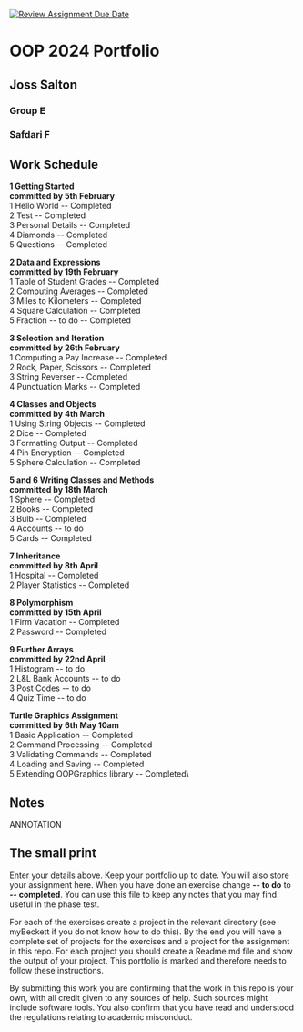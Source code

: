 [![Review Assignment Due Date](https://classroom.github.com/assets/deadline-readme-button-24ddc0f5d75046c5622901739e7c5dd533143b0c8e959d652212380cedb1ea36.svg)](https://classroom.github.com/a/mx4vd1Bo)

# OOP 2024 Portfolio
## Joss Salton
### Group E
### Safdari F



## Work Schedule
**1 Getting Started**\
**committed by 5th February**\
1 Hello World        -- Completed\
2 Test               -- Completed\
3 Personal Details   -- Completed\
4 Diamonds           -- Completed\
5 Questions          -- Completed

**2 Data and Expressions**\
**committed by 19th February**\
1 Table of Student Grades  -- Completed\
2 Computing Averages       -- Completed\
3 Miles to Kilometers      -- Completed\
4 Square Calculation       -- Completed\
5 Fraction -- to do        -- Completed

**3 Selection and Iteration**\
**committed by 26th February**\
1 Computing a Pay Increase   -- Completed\
2 Rock, Paper, Scissors      -- Completed\
3 String Reverser            -- Completed\
4 Punctuation Marks          -- Completed

**4 Classes and Objects**\
**committed by 4th March**\
1 Using String Objects     -- Completed\
2 Dice                     -- Completed\
3 Formatting Output        -- Completed\
4 Pin Encryption           -- Completed\
5 Sphere Calculation       -- Completed

**5 and 6 Writing Classes and Methods**\
**committed by 18th March**\
1 Sphere       -- Completed\
2 Books        -- Completed\
3 Bulb         -- Completed\
4 Accounts     -- to do\
5 Cards        -- Completed

**7 Inheritance**\
**committed by 8th April**\
1 Hospital            -- Completed\
2 Player Statistics   -- Completed

**8 Polymorphism**\
**committed by 15th April**\
1 Firm Vacation           -- Completed\
2 Password                -- Completed

**9 Further Arrays**\
**committed by 22nd April**\
1 Histogram             -- to do\
2 L&L Bank Accounts     -- to do\
3 Post Codes            -- to do\
4 Quiz Time             -- to do

**Turtle Graphics Assignment**\
**committed by 6th May 10am**\
1 Basic Application           -- Completed\
2 Command Processing          -- Completed\
3 Validating Commands        -- Completed\
4 Loading and Saving          -- Completed\
5 Extending OOPGraphics library    -- Completed\

## Notes
ANNOTATION

## The small print
Enter your details above. Keep your portfolio up to date. You will also store your assignment here.
When you have done an exercise change **-- to do** to **-- completed**.
You can use this file to keep any notes that you may find useful in the phase test.

For each of the exercises create a project in the relevant directory (see myBeckett if you do not know how to do this).
By the end you will have a complete set of projects for the exercises and a project for the assignment in this repo.
For each project you should create a Readme.md file and show the output of your project.
This portfolio is marked and therefore needs to follow these instructions.

By submitting this work you are confirming that the work in this repo is your own, with all credit given to any sources of help. Such sources might include software tools.
You also confirm that you have read and understood the regulations relating to academic misconduct.
